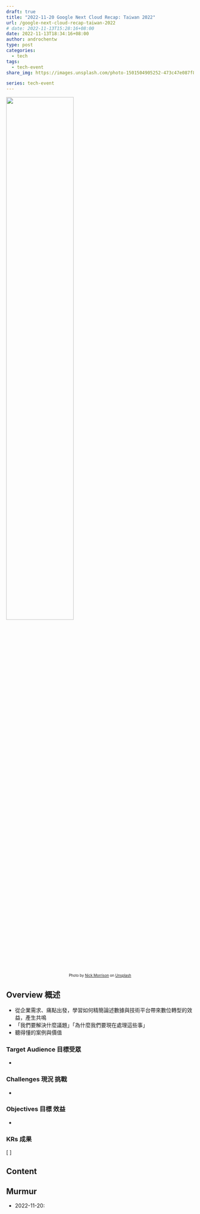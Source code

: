 ```yaml
---
draft: true
title: "2022-11-20 Google Next Cloud Recap: Taiwan 2022"
url: /google-next-cloud-recap-taiwan-2022
# date: 2022-11-13T15:28:16+08:00
date: 2022-11-13T18:34:16+08:00
author: androchentw
type: post
categories:
  - tech
tags: 
  - tech-event
share_img: https://images.unsplash.com/photo-1501504905252-473c47e087f8?ixlib=rb-1.2.1&ixid=MnwxMjA3fDB8MHxwaG90by1wYWdlfHx8fGVufDB8fHx8&auto=format&fit=crop&w=1674&q=80

series: tech-event
---
```


<img style="width:60%;" src="https://images.unsplash.com/photo-1501504905252-473c47e087f8?ixlib=rb-1.2.1&ixid=MnwxMjA3fDB8MHxwaG90by1wYWdlfHx8fGVufDB8fHx8&auto=format&fit=crop&w=1674&q=80">
<p align="center"><sub><sup>
  Photo by <a href="https://unsplash.com/@nickmorrison?utm_source=unsplash&utm_medium=referral&utm_content=creditCopyText">Nick Morrison</a> on <a href="https://unsplash.com/collections/SV-KO-htOoM/tech?utm_source=unsplash&utm_medium=referral&utm_content=creditCopyText">Unsplash</a>
</sup></sub></p>

## Overview 概述

* 從企業需求、痛點出發，學習如何精簡論述數據與技術平台帶來數位轉型的效益，產生共鳴
* 「我們要解決什麼議題」「為什麼我們要現在處理這些事」
* 聽得懂的案例與價值

<!--more-->

### Target Audience 目標受眾

*

### Challenges 現況 挑戰

*

### Objectives 目標 效益

*

### KRs 成果

[ ]

## Content

## Murmur

* 2022-11-20:

